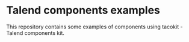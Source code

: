 # Talend components examples
This repository contains some examples of components using tacokit - Talend components kit.
